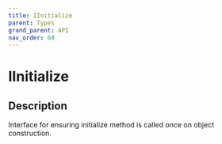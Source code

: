 ```yaml
---
title: IInitialize
parent: Types
grand_parent: API
nav_order: 60
---
```


# IInitialize

## Description

Interface for ensuring initialize method is called once on object construction.
